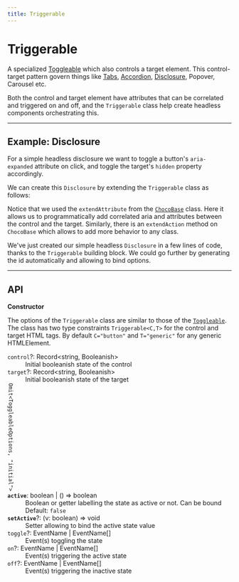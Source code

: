 ```yaml
---
title: Triggerable
---
```


<script lang="ts">
	import Demo from "$components/Demo.svelte";
</script>

# Triggerable

A specialized [Toggleable](/blocks/toggleable) which also controls a target element. This control-target pattern govern things like [Tabs](/components/tabs), [Accordion](/components/accordion), [Disclosure](/components/disclosure), Popover, Carousel etc.

Both the control and target element have attributes that can be correlated and triggered on and off, and the `Triggerable` class help create headless components orchestrating this.

---

## Example: Disclosure

For a simple headless disclosure we want to toggle a button's `aria-expanded` attribute on click, and toggle the target's `hidden` property accordingly.

We can create this `Disclosure` by extending the `Triggerable` class as follows:

<Demo file="./disclosureExample.svelte" value="code" />

Notice that we used the `extendAttribute` from the [`ChocoBase`](/blocks/chocobase) class. Here it allows us to programmatically add correlated aria and attributes between the control and the target. Similarly, there is an `extendAction` method on `ChocoBase` which allows to add more behavior to any class.

We've just created our simple headless `Disclosure` in a few lines of code, thanks to the `Triggerable` building block. We could go further by generating the id automatically and allowing to bind options.

---

## API

**Constructor**

The options of the `Triggerable` class are similar to those of the [`Toggleable`](/blocks/toggleable). The class has two type constraints `Triggerable<C,T>` for the control and target HTML tags. By default `C="button"` and `T="generic"` for any generic HTMLElement.

<dl>
  <dt><code>control</code>?: <span class="font-mono">Record&lt;string, Booleanish></span></dt>
  <dd>Initial booleanish state of the control</dd>

  <dt><code>target</code>?: <span class="font-mono">Record&lt;string, Booleanish></span></dt>
  <dd>Initial booleanish state of the target</dd>

  <div class="border-l border-coral -ml-6 pl-6 relative">
  <span class="absolute top-1/2 -translate-y-1/2 text-xs bg-dark -left-2.5 rotate-180 text-nowrap"  style="writing-mode: vertical-lr; text-orientation: sideways;">
  <code class="text-coral py-1 my-1">Omit&lt;ToggleableOptions, "initial"></code>
  </span>

  <dt><code><strong>active</strong></code>: <span class="font-mono">boolean | () => boolean</span></dt>
  <dd>Boolean or getter labelling the state as active or not. Can be bound</dd>
  <dd><span class="italic">Default</span>: <code>false</code></dd>

  <dt><code><strong>setActive</strong></code>?: <span class="font-mono">(v: boolean) => void</span></dt>
  <dd>Setter allowing to bind the active state value</dd>

  <dt><code>toggle</code>?: <span class="font-mono">EventName | EventName[]</span></dt>
  <dd>Event(s) toggling the state</dd>

  <dt><code>on</code>?: <span class="font-mono">EventName | EventName[]</span></dt>
  <dd>Event(s) triggering the active state</dd>

  <dt><code>off</code>?: <span class="font-mono">EventName | EventName[]</span></dt>
  <dd>Event(s) triggering the inactive state</dd>
  </div>
</dl>
